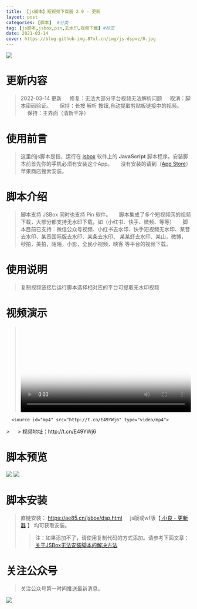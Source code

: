 ```yaml
---
title: 【js脚本】短视频下载器 2.9 - 更新
layout: post
categories: [脚本]  #分类
tag: [js脚本,jsbox,pin,去水印,视频下载] #标签
date: 2021-03-14
cover: https://blog-github-img.87xl.cn/img/js-dspxz/0.jpg
---
```


![](https://blog-github-img.87xl.cn/img/js-dspxz/0.jpg)

<!-- more -->
**更新内容**
======
> 2022-03-14 更新
> 　
> 修复：无法大部分平台视频无法解析问题
> 　
> 取消：脚本密码验证。
> 　
> 保持：长按 解析 按钮,自动提取剪贴板链接中的视频。
> 　
> 保持：主界面（清新干净）


**使用前言**
======
> 这里的js脚本是指，运行在 [jsbox](https://itunes.apple.com/cn/app/jsbox-%E5%AD%A6%E4%B9%A0%E5%86%99%E4%BB%A3%E7%A0%81/id1312014438?mt=8) 软件上的 **JavaScript** 脚本程序。安装脚本前首先你的手机必须有安装这个App。
> 　
> 没有安装的请到（[App Store](https://itunes.apple.com/cn/app/jsbox-%E5%AD%A6%E4%B9%A0%E5%86%99%E4%BB%A3%E7%A0%81/id1312014438?mt=8)）苹果商店搜索安装。


**脚本介绍**
======
> 脚本支持 JSBox 同时也支持 Pin 软件。
> 　
> 脚本集成了多个短视频网的视频下载，大部分都支持无水印下载，如（小红书、快手、微频、等等）
> 　
> 脚本目前已支持：微信公众号视频、小红书去水印、快手短视频无水印、某音去水印、某音国际版去水印、某条去水印、 某某虾去水印、某山，微博，秒拍，美拍，陌陌，小影，全民小视频，映客 等平台的视频下载。

**使用说明**
======
> 复制视频链接后运行脚本选择相对应的平台可提取无水印视频

**视频演示**
======
> <video id="video" controls="" preload="none" width= "100%" poster="https://blog-github-img.87xl.cn/img/js-dspxz/0.jpg">
      <source id="mp4" src="http://t.cn/E49YWj6" type="video/mp4">
</video>
> 　
> 视频地址：http://t.cn/E49YWj6

**脚本预览**
======
![](https://blog-github-img.87xl.cn/img/js-dspxz/1.png)
![](https://blog-github-img.87xl.cn/img/js-dspxz/2.png)


**脚本安装**
======
> 直链安装：
> https://ae85.cn/jsbox/dsp.html
> 　
> js版或wf版【[ 小良 - 更新器](/js-gxq.html) 】 均可获取安装。
> > 注：如果添加不了，请使用复制代码的方式添加。请参考下面文章：
> > [关于JSBox无法安装脚本的解决方法](https://mp.weixin.qq.com/s/9E86yTg1Nwm7XuZeOqhVLQ)

**关注公众号**
======
> 关注公众号第一时间推送最新消息。
> 　

![](https://blog-github-img.87xl.cn/640.gif)